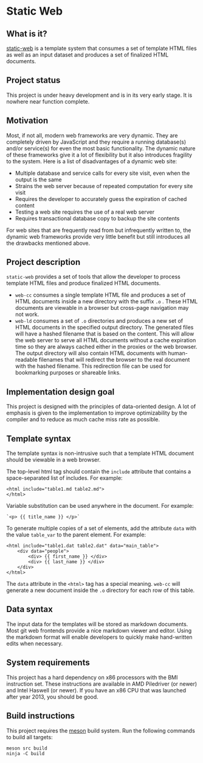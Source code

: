 Static Web
===

What is it?
---
[static-web](https://gitea.cubicsignal.com/imran/static-web) is a template system that consumes a set of template HTML files as well as an input dataset and produces a set of finalized HTML documents.

Project status
---
This project is under heavy development and is in its very early stage. It is nowhere near function complete.

Motivation
---
Most, if not all, modern web frameworks are very dynamic. They are completely driven by JavaScript and they require a running database(s) and/or service(s) for even the most basic functionality. The dynamic nature of these frameworks give it a lot of flexibility but it also introduces fragility to the system. Here is a list of disadvantages of a dynamic web site:

 - Multiple database and service calls for every site visit, even when the output is the same
 - Strains the web server because of repeated computation for every site visit
 - Requires the developer to accurately guess the expiration of cached content
 - Testing a web site requires the use of a real web server
 - Requires transactional database copy to backup the site contents

For web sites that are frequently read from but infrequently written to, the dynamic web frameworks provide very little benefit but still introduces all the drawbacks mentioned above.

Project description
---
`static-web` provides a set of tools that allow the developer to process template HTML files and produce finalized HTML documents.

 - `web-cc` consumes a single template HTML file and produces a set of HTML documents inside a new directory with the suffix `.o` . These HTML documents are viewable in a browser but cross-page navigation may not work.
 - `web-ld` consumes a set of `.o` directories and produces a new set of HTML documents in the specified output directory. The generated files will have a hashed filename that is based on the content. This will allow the web server to serve all HTML documents without a cache expiration time so they are always cached either in the proxies or the web browser. The output directory will also contain HTML documents with human-readable filenames that will redirect the browser to the real document with the hashed filename. This redirection file can be used for bookmarking purposes or shareable links.

Implementation design goal
---
This project is designed with the principles of data-oriented design. A lot of emphasis is given to the implementation to improve optimizability by the compiler and to reduce as much cache miss rate as possible.

Template syntax
---
The template syntax is non-intrusive such that a template HTML document should be viewable in a web browser.

The top-level html tag should contain the `include` attribute that contains a space-separated list of includes.  For example:

```
<html include="table1.md table2.md">
</html>
```

Variable substitution can be used anywhere in the document. For example:

    `<p> {{ title_name }} </p>`

To generate multiple copies of a set of elements, add the attribute `data` with the value `table_var` to the parent element. For example:

```
<html include="table1.dat table2.dat" data="main_table">
	<div data="people">
		<div> {{ first_name }} </div>
		<div> {{ last_name }} </div>
	</div>
</html>
```

The `data` attribute in the `<html>` tag has a special meaning. `web-cc` will generate a new document inside the `.o` directory for each row of this table.

Data syntax
---
The input data for the templates will be stored as markdown documents. Most git web frontends provide a nice markdown viewer and editor. Using the markdown format will enable developers to quickly make hand-written edits when necessary.

System requirements
---
This project has a hard dependency on x86 processors with the BMI instruction set. These instructions are available in AMD Piledriver (or newer) and Intel Haswell (or newer). If you have an x86 CPU that was launched after year 2013, you should be good.

Build instructions
---
This project requires the [meson](https://mesonbuild.com/) build system. Run the following commands to build all targets:

```
meson src build
ninja -C build
```


